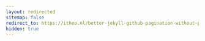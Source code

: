 ```yaml
---
layout: redirected
sitemap: false
redirect_to: https://itheo.nl/better-jekyll-github-pagination-without-plugin/
hidden: true
---
```

